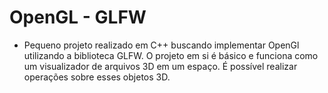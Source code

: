 # OpenGL - GLFW
- Pequeno projeto realizado em C++ buscando implementar OpenGl utilizando a biblioteca GLFW. O projeto em si é básico e funciona como um visualizador de arquivos 3D em um espaço. É possível realizar operações sobre esses objetos 3D. 
